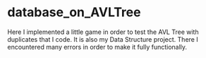 # database_on_AVLTree
Here I implemented a little game in order to test the AVL Tree with duplicates that I code. It is also my Data Structure project.
There I encountered many errors in order to make it fully functionally.
